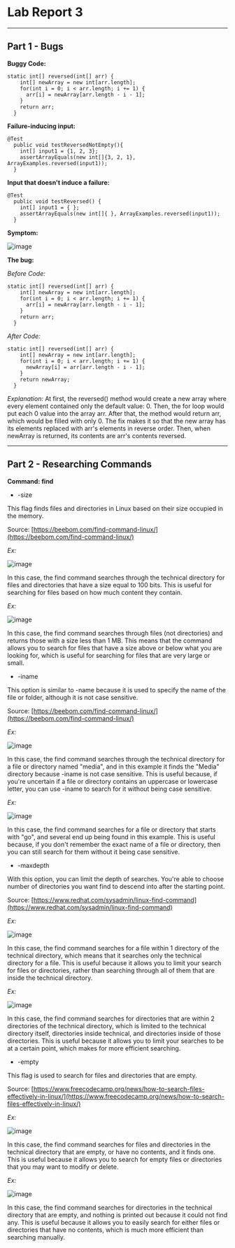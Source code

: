 # Lab Report 3
---
## Part 1 - Bugs

**Buggy Code:**
```
static int[] reversed(int[] arr) {
    int[] newArray = new int[arr.length];
    for(int i = 0; i < arr.length; i += 1) {
      arr[i] = newArray[arr.length - i - 1];
    }
    return arr;
  }
```


**Failure-inducing input:**

```
@Test
  public void testReversedNotEmpty(){
    int[] input1 = {1, 2, 3};
    assertArrayEquals(new int[]{3, 2, 1}, ArrayExamples.reversed(input1));
  }
```

**Input that doesn't induce a failure:**
```
@Test
  public void testReversed() {
    int[] input1 = { };
    assertArrayEquals(new int[]{ }, ArrayExamples.reversed(input1));
  }
```

**Symptom:**

![image](https://github.com/howardhamilton1/cse15l-lab-reports/assets/141745300/2e79dddc-9585-48c7-8346-164c271d24e4)


**The bug:**

*Before Code:*
```
static int[] reversed(int[] arr) {
    int[] newArray = new int[arr.length];
    for(int i = 0; i < arr.length; i += 1) {
      arr[i] = newArray[arr.length - i - 1];
    }
    return arr;
  }
```
*After Code:*
```
static int[] reversed(int[] arr) {
    int[] newArray = new int[arr.length];
    for(int i = 0; i < arr.length; i += 1) {
      newArray[i] = arr[arr.length - i - 1];
    }
    return newArray;
  }
```

*Explanation:*
At first, the reversed() method would create a new array where every element contained only the default value: 0. Then, the for loop would put each 0 value into the array arr. After that, the method would return arr, which would be filled with only 0. The fix makes it so that the new array has its elements replaced with arr's elements in reverse order. Then, when newArray is returned, its contents are arr's contents reversed.

---

## Part 2 - Researching Commands
**Command: find**

* -size

This flag finds files and directories in Linux based on their size occupied in the memory.

Source: [https://beebom.com/find-command-linux/](https://beebom.com/find-command-linux/)

*Ex:*

![image](https://github.com/howardhamilton1/cse15l-lab-reports/assets/141745300/c058a324-0e7f-4b05-94dc-b697b8b17ff3)


In this case, the find command searches through the technical directory for files and directories that have a size equal to 100 bits. This is useful for searching for files based on how much content they contain.

*Ex:*

![image](https://github.com/howardhamilton1/cse15l-lab-reports/assets/141745300/c7b438af-2083-4574-b1ea-11666c9868fc)

In this case, the find command searches through files (not directories) and returns those with a size less than 1 MB. This means that the command allows you to search for files that have a size above or below what you are looking for, which is useful for searching for files that are very large or small.

* -iname

This option is similar to -name because it is used to specify the name of the file or folder, although it is not case sensitive.

Source: [https://beebom.com/find-command-linux/](https://beebom.com/find-command-linux/)

*Ex:*

![image](https://github.com/howardhamilton1/cse15l-lab-reports/assets/141745300/2bcf88ca-c28a-4a1c-95e0-926f818050d3)

In this case, the find command searches through the technical directory for a file or directory named "media", and in this example it finds the "Media" directory because -iname is not case sensitive. This is useful because, if you're uncertain if a file or directory contains an uppercase or lowercase letter, you can use -iname to search for it without being case sensitive.

*Ex:*

![image](https://github.com/howardhamilton1/cse15l-lab-reports/assets/141745300/8494fecc-7ec3-4bc1-8aec-b55583fddcb9)

In this case, the find command searches for a file or directory that starts with "go", and several end up being found in this example. This is useful because, if you don't remember the exact name of a file or directory, then you can still search for them without it being case sensitive.

* -maxdepth

With this option, you can limit the depth of searches. You're able to choose number of directories you want find to descend into after the starting point.

Source: [https://www.redhat.com/sysadmin/linux-find-command](https://www.redhat.com/sysadmin/linux-find-command)

*Ex:*

![image](https://github.com/howardhamilton1/cse15l-lab-reports/assets/141745300/5adaa237-5dbc-49af-ad28-f207571b5b42)

In this case, the find command searches for a file within 1 directory of the technical directory, which means that it searches only the technical directory for a file. This is useful because it allows you to limit your search for files or directories, rather than searching through all of them that are inside the technical directory.

*Ex:*

![image](https://github.com/howardhamilton1/cse15l-lab-reports/assets/141745300/6d01e19e-ab51-4c78-8cd4-7fc16fbab04f)

In this case, the find command searches for directories that are within 2 directories of the technical directory, which is limited to the technical directory itself, directories inside technical, and directories inside of those directories. This is useful because it allows you to limit your searches to be at a certain point, which makes for more efficient searching.

* -empty

This flag is used to search for files and directories that are empty.

Source: [https://www.freecodecamp.org/news/how-to-search-files-effectively-in-linux/](https://www.freecodecamp.org/news/how-to-search-files-effectively-in-linux/)

*Ex:*

![image](https://github.com/howardhamilton1/cse15l-lab-reports/assets/141745300/a19fbcde-3b71-4c58-85e8-0ccad215f84e)

In this case, the find command searches for files and directories in the technical directory that are empty, or have no contents, and it finds one. This is useful because it allows you to search for empty files or directories that you may want to modify or delete.

*Ex:*

![image](https://github.com/howardhamilton1/cse15l-lab-reports/assets/141745300/6a29b316-c777-44d8-a955-b1f39c438fdc)

In this case, the find command searches for directories in the technical directory that are empty, and nothing is printed out because it could not find any. This is useful because it allows you to easily search for either files or directories that have no contents, which is much more efficient than searching manually.
